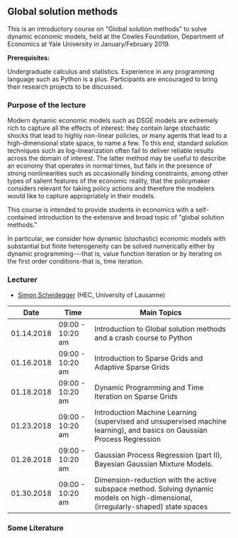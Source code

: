 ## Global solution methods

This is an introductory course on "Global solution methods" to solve dynamic economic models, held at the 
Cowles Foundation, Department of Economics at Yale University in January/February 2019.


**Prerequisites:** 

Undergraduate calculus and statistics. Experience 
in any programming language such as Python is a plus. Participants are encouraged to bring their research projects to be discussed.

### Purpose of the lecture

Modern dynamic economic models such as DSGE models are extremely rich to capture all the effects of interest: they contain large stochastic shocks that lead to highly non-linear policies, or many agents that lead to a high-dimensional state space, to name a few. To this end, standard solution techniques such as log-linearization often fail to deliver reliable results across the domain of interest. The latter method may be useful to describe an economy that operates in normal times, but fails in the presence of strong nonlinearities such as occasionally binding constraints, among other types of salient features of the economic reality, that the policymaker considers relevant for taking policy actions and therefore the modelers would like to capture appropriately in their models.

This course is intended to provide students in economics with a self-contained introduction to the extensive and broad topic of "global solution methods."

In particular, we consider how dynamic (stochastic) economic models with substantial 
but finite heterogeneity can be solved numerically either by dynamic programming---that is, 
value function iteration or by iterating on the first order conditions-that is, time iteration.


### Lecturer
* [Simon Scheidegger](https://sites.google.com/site/simonscheidegger/) (HEC, University of Lausanne)


**Date** | **Time** | **Main Topics** 
-----|------|------
01.14.2018 | 09:00 - 10:20 am | Introduction to Global solution methods and a crash course to Python
01.16.2018 | 09:00 - 10:20 am | Introduction to Sparse Grids and Adaptive Sparse Grids
01.18.2018 | 09:00 - 10:20 am | Dynamic Programming and Time Iteration on Sparse Grids
01.23.2018 | 09:00 - 10:20 am | Introduction Machine Learning (supervised and unsupervised machine learning), and basics on Gaussian Process Regression
01.28.2018 | 09:00 - 10:20 am | Gaussian Process Regression (part II), Bayesian Gaussian Mixture Models.
01.30.2018 | 09:00 - 10:20 am | Dimension-reduction with the active subspace method. Solving dynamic models on high-dimensional, (irregularly-shaped) state spaces


### Some Literature





